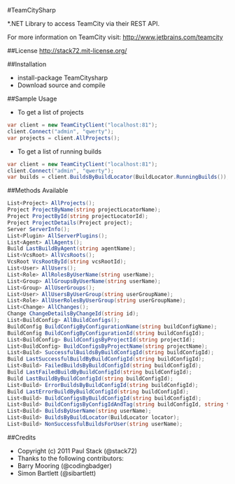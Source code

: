#TeamCitySharp

*.NET Library to access TeamCity via their REST API.

For more information on TeamCity visit:
http://www.jetbrains.com/teamcity

##License 
http://stack72.mit-license.org/

##Installation
* install-package TeamCitysharp
* Download source and compile

##Sample Usage
* To get a list of projects

```c#
var client = new TeamCityClient("localhost:81");
client.Connect("admin", "qwerty");
var projects = client.AllProjects();
```


* To get a list of running builds

```c#
var client = new TeamCityClient("localhost:81");
client.Connect("admin", "qwerty");
var builds = client.BuildsByBuildLocator(BuildLocator.RunningBuilds());
```


##Methods Available
```c#
List<Project> AllProjects();
Project ProjectByName(string projectLocatorName);
Project ProjectById(string projectLocatorId);
Project ProjectDetails(Project project);
Server ServerInfo();
List<Plugin> AllServerPlugins();
List<Agent> AllAgents();
Build LastBuildByAgent(string agentName);
List<VcsRoot> AllVcsRoots();
VcsRoot VcsRootById(string vcsRootId);
List<User> AllUsers();
List<Role> AllRolesByUserName(string userName);
List<Group> AllGroupsByUserName(string userName);
List<Group> AllUserGroups();
List<User> AllUsersByUserGroup(string userGroupName);
List<Role> AllUserRolesByUserGroup(string userGroupName);
List<Change> AllChanges();
Change ChangeDetailsByChangeId(string id);
List<BuildConfig> AllBuildConfigs();
BuildConfig BuildConfigByConfigurationName(string buildConfigName);
BuildConfig BuildConfigByConfigurationId(string buildConfigId);
List<BuildConfig> BuildConfigsByProjectId(string projectId);
List<BuildConfig> BuildConfigsByProjectName(string projectName);
List<Build> SuccessfulBuildsByBuildConfigId(string buildConfigId);
Build LastSuccessfulBuildByBuildConfigId(string buildConfigId);
List<Build> FailedBuildsByBuildConfigId(string buildConfigId);
Build LastFailedBuildByBuildConfigId(string buildConfigId);
Build LastBuildByBuildConfigId(string buildConfigId);
List<Build> ErrorBuildsByBuildConfigId(string buildConfigId);
Build LastErrorBuildByBuildConfigId(string buildConfigId);
List<Build> BuildConfigsByBuildConfigId(string buildConfigId);
List<Build> BuildConfigsByConfigIdAndTag(string buildConfigId, string tag);
List<Build> BuildsByUserName(string userName);
List<Build> BuildsByBuildLocator(BuildLocator locator);
List<Build> NonSuccessfulBuildsForUser(string userName);
```

##Credits

* Copyright (c) 2011 Paul Stack (@stack72)
* Thanks to the following contributors:
* Barry Mooring (@codingbadger)
* Simon Bartlett (@sibartlett)
